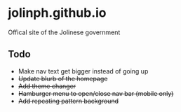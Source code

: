 # jolinph.github.io

Offical site of the Jolinese government

## Todo

- Make nav text get bigger instead of going up
- ~~Update blurb of the homepage~~
- ~~Add theme changer~~
- ~~Hamburger menu to open/close nav bar (mobile only)~~
- ~~Add repeating pattern background~~
